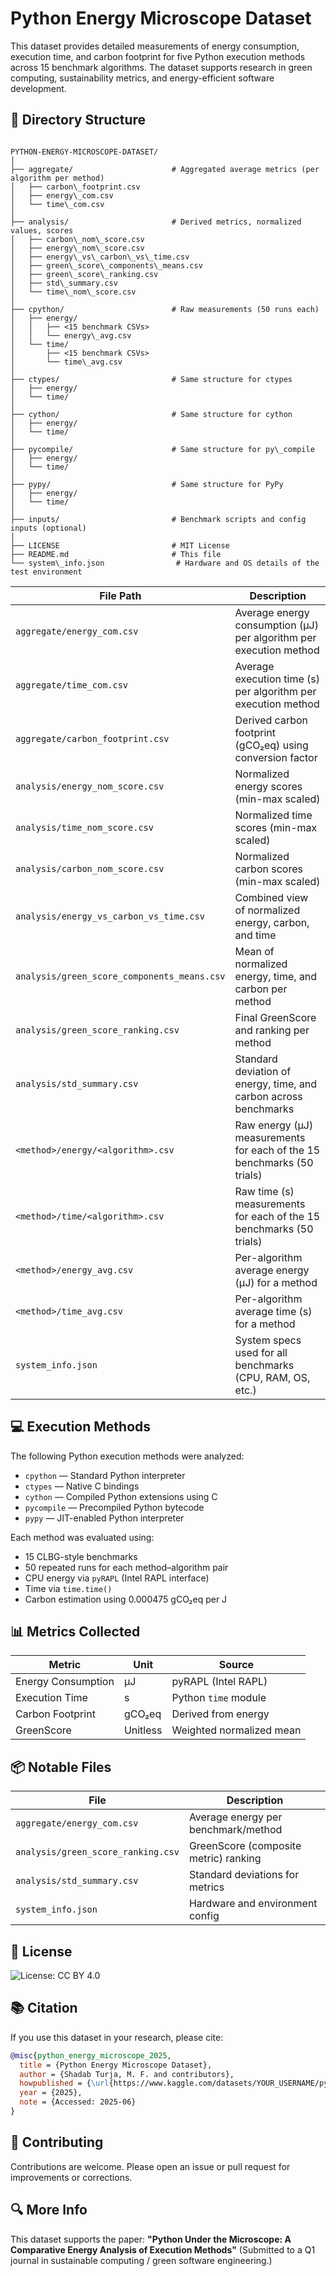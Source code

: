 # Python Energy Microscope Dataset

This dataset provides detailed measurements of energy consumption, execution time, and carbon footprint for five Python execution methods across 15 benchmark algorithms. The dataset supports research in green computing, sustainability metrics, and energy-efficient software development.

## 📁 Directory Structure

```

PYTHON-ENERGY-MICROSCOPE-DATASET/
│
├── aggregate/                      # Aggregated average metrics (per algorithm per method)
│   ├── carbon\_footprint.csv
│   ├── energy\_com.csv
│   └── time\_com.csv
│
├── analysis/                       # Derived metrics, normalized values, scores
│   ├── carbon\_nom\_score.csv
│   ├── energy\_nom\_score.csv
│   ├── energy\_vs\_carbon\_vs\_time.csv
│   ├── green\_score\_components\_means.csv
│   ├── green\_score\_ranking.csv
│   ├── std\_summary.csv
│   └── time\_nom\_score.csv
│
├── cpython/                        # Raw measurements (50 runs each)
│   ├── energy/
│   │   ├── <15 benchmark CSVs>
│   │   └── energy\_avg.csv
│   └── time/
│       ├── <15 benchmark CSVs>
│       └── time\_avg.csv
│
├── ctypes/                         # Same structure for ctypes
│   ├── energy/
│   └── time/
│
├── cython/                         # Same structure for cython
│   ├── energy/
│   └── time/
│
├── pycompile/                      # Same structure for py\_compile
│   ├── energy/
│   └── time/
│
├── pypy/                           # Same structure for PyPy
│   ├── energy/
│   └── time/
│
├── inputs/                         # Benchmark scripts and config inputs (optional)
│
├── LICENSE                         # MIT License
├── README.md                       # This file
└── system\_info.json                # Hardware and OS details of the test environment

````

| File Path                                   | Description                                                            |
| ------------------------------------------- | ---------------------------------------------------------------------- |
| `aggregate/energy_com.csv`                  | Average energy consumption (μJ) per algorithm per execution method     |
| `aggregate/time_com.csv`                    | Average execution time (s) per algorithm per execution method          |
| `aggregate/carbon_footprint.csv`            | Derived carbon footprint (gCO₂eq) using conversion factor              |
| `analysis/energy_nom_score.csv`             | Normalized energy scores (min-max scaled)                              |
| `analysis/time_nom_score.csv`               | Normalized time scores (min-max scaled)                                |
| `analysis/carbon_nom_score.csv`             | Normalized carbon scores (min-max scaled)                              |
| `analysis/energy_vs_carbon_vs_time.csv`     | Combined view of normalized energy, carbon, and time                   |
| `analysis/green_score_components_means.csv` | Mean of normalized energy, time, and carbon per method                 |
| `analysis/green_score_ranking.csv`          | Final GreenScore and ranking per method                                |
| `analysis/std_summary.csv`                  | Standard deviation of energy, time, and carbon across benchmarks       |
| `<method>/energy/<algorithm>.csv`           | Raw energy (μJ) measurements for each of the 15 benchmarks (50 trials) |
| `<method>/time/<algorithm>.csv`             | Raw time (s) measurements for each of the 15 benchmarks (50 trials)    |
| `<method>/energy_avg.csv`                   | Per-algorithm average energy (μJ) for a method                         |
| `<method>/time_avg.csv`                     | Per-algorithm average time (s) for a method                            |
| `system_info.json`                          | System specs used for all benchmarks (CPU, RAM, OS, etc.)              |


## 💻 Execution Methods

The following Python execution methods were analyzed:

- `cpython` — Standard Python interpreter
- `ctypes` — Native C bindings
- `cython` — Compiled Python extensions using C
- `pycompile` — Precompiled Python bytecode
- `pypy` — JIT-enabled Python interpreter

Each method was evaluated using:

- 15 CLBG-style benchmarks
- 50 repeated runs for each method–algorithm pair
- CPU energy via `pyRAPL` (Intel RAPL interface)
- Time via `time.time()`
- Carbon estimation using 0.000475 gCO₂eq per J

## 📊 Metrics Collected

| Metric              | Unit       | Source                  |
|---------------------|------------|--------------------------|
| Energy Consumption  | μJ         | pyRAPL (Intel RAPL)     |
| Execution Time      | s          | Python `time` module     |
| Carbon Footprint    | gCO₂eq     | Derived from energy     |
| GreenScore          | Unitless   | Weighted normalized mean|

## 📦 Notable Files

| File                                      | Description |
|-------------------------------------------|-------------|
| `aggregate/energy_com.csv`               | Average energy per benchmark/method |
| `analysis/green_score_ranking.csv`       | GreenScore (composite metric) ranking |
| `analysis/std_summary.csv`               | Standard deviations for metrics |
| `system_info.json`                       | Hardware and environment config |

## 📜 License

![License: CC BY 4.0](https://img.shields.io/badge/License-CC%20BY%204.0-lightgrey.svg)

## 📚 Citation

If you use this dataset in your research, please cite:

```bibtex
@misc{python_energy_microscope_2025,
  title = {Python Energy Microscope Dataset},
  author = {Shadab Turja, M. F. and contributors},
  howpublished = {\url{https://www.kaggle.com/datasets/YOUR_USERNAME/python-energy-microscope-dataset}},
  year = {2025},
  note = {Accessed: 2025-06}
}
````

## 🤝 Contributing

Contributions are welcome. Please open an issue or pull request for improvements or corrections.

## 🔍 More Info

This dataset supports the paper:
**"Python Under the Microscope: A Comparative Energy Analysis of Execution Methods"**
(Submitted to a Q1 journal in sustainable computing / green software engineering.)